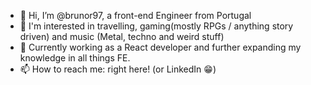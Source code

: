 - 👋 Hi, I’m @brunor97, a front-end Engineer from Portugal
- 👀  I'm interested in travelling, gaming(mostly RPGs / anything story driven) and music (Metal, techno and weird stuff) 
- 🌱 Currently working as a React developer and further expanding my knowledge in all things FE.
- 📫 How to reach me: right here! (or LinkedIn 😁)

<!---
brunor97/brunor97 is a ✨ special ✨ repository because its `README.md` (this file) appears on your GitHub profile.
You can click the Preview link to take a look at your changes.
--->
